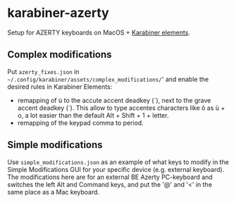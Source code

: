# karabiner-azerty
Setup for AZERTY keyboards on MacOS + [Karabiner elements](https://pqrs.org/osx/karabiner/).

## Complex modifications

Put `azerty_fixes.json` in `~/.config/karabiner/assets/complex_modifications/`'
and enable the desired rules in Karabiner Elements:
- remapping of ù to the accute accent deadkey (´), next to the grave accent deadkey (`). This allow to type accentes characters like ó as ù  + o, a lot
easier than the default Alt + Shift + 1 + letter.
- remapping of the keypad comma to period.

## Simple modifications

Use `simple_modifications.json` as an example of what keys to modify in the
Simple Modifications GUI for your specific device (e.g. external keyboard).
The modifications here are for an external BE Azerty PC-keyboard and switches
the left Alt and Command keys, and put the '@' and '<' in the same place as a
Mac keyboard.

